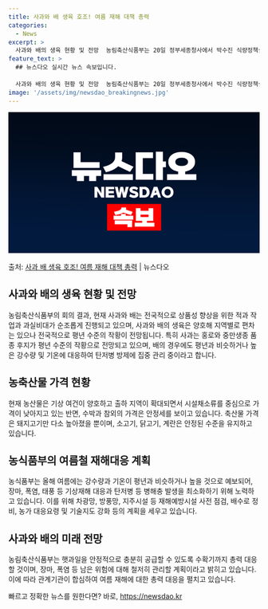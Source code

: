 ```yaml
---
title: 사과와 배 생육 호조! 여름 재해 대책 총력
categories:
  - News
excerpt: >
  사과와 배의 생육 현황 및 전망  농림축산식품부는 20일 정부세종청사에서 박수진 식량정책실장 주재로 농식품 …
feature_text: >
  ## 뉴스다오 실시간 뉴스 속보입니다.

  사과와 배의 생육 현황 및 전망  농림축산식품부는 20일 정부세종청사에서 박수진 식량정책실장 주재로 농식품 …
image: '/assets/img/newsdao_breakingnews.jpg'
---
```


![뉴스다오 속보](/assets/img/newsdao_breakingnews.jpg)

<p>출처: <a href="https://newsdao.kr/4327" rel="dofollow">사과 배 생육 호조! 여름 재해 대책 총력</a> | 뉴스다오</p>

<h2 data-ke-size="size26">사과와 배의 생육 현황 및 전망</h2>
농림축산식품부의 회의 결과, 현재 사과와 배는 전국적으로 상품성 향상을 위한 적과 작업과 과실비대가 순조롭게 진행되고 있으며, 사과와 배의 생육은 양호해 지역별로 편차는 있으나 전국적으로 평년 수준의 작황이 전망됩니다. 특히 사과는 홍로와 중만생종 품종 후지가 평년 수준의 작황으로 전망되고 있으며, 배의 경우에도 평년과 비슷하거나 높은 강수량 및 기온에 대응하여 탄저병 방제에 집중 관리 중이라고 합니다.

<h2 data-ke-size="size26">농축산물 가격 현황</h2>
현재 농산물은 기상 여건이 양호하고 출하 지역이 확대되면서 시설채소류를 중심으로 가격이 낮아지고 있는 반면, 수박과 참외의 가격은 안정세를 보이고 있습니다. 축산물 가격은 돼지고기만 다소 높아졌을 뿐이며, 소고기, 닭고기, 계란은 안정된 수준을 유지하고 있습니다.

<h2 data-ke-size="size26">농식품부의 여름철 재해대응 계획</h2>
농식품부는 올해 여름에는 강수량과 기온이 평년과 비슷하거나 높을 것으로 예보되어, 장마, 폭염, 태풍 등 기상재해 대응과 탄저병 등 병해충 발생을 최소화하기 위해 노력하고 있습니다. 이를 위해 차광망, 방풍망, 지주시설 등 재해예방시설 사전 점검, 배수로 정비, 농가 대응요령 및 기술지도 강화 등의 계획을 세우고 있습니다.

<h2 data-ke-size="size26">사과와 배의 미래 전망</h2>
농림축산식품부는 햇과일을 안정적으로 충분히 공급할 수 있도록 수확기까지 총력 대응할 것이며, 장마, 폭염 등 남은 위험에 대해 철저히 관리할 계획이라고 밝히고 있습니다. 이에 따라 관계기관이 합심하여 여름 재해에 대한 총력 대응을 펼치고 있습니다. 

빠르고 정확한 뉴스를 원한다면? 바로, <a href="https://newsdao.kr" rel="dofollow">https://newsdao.kr</a>


